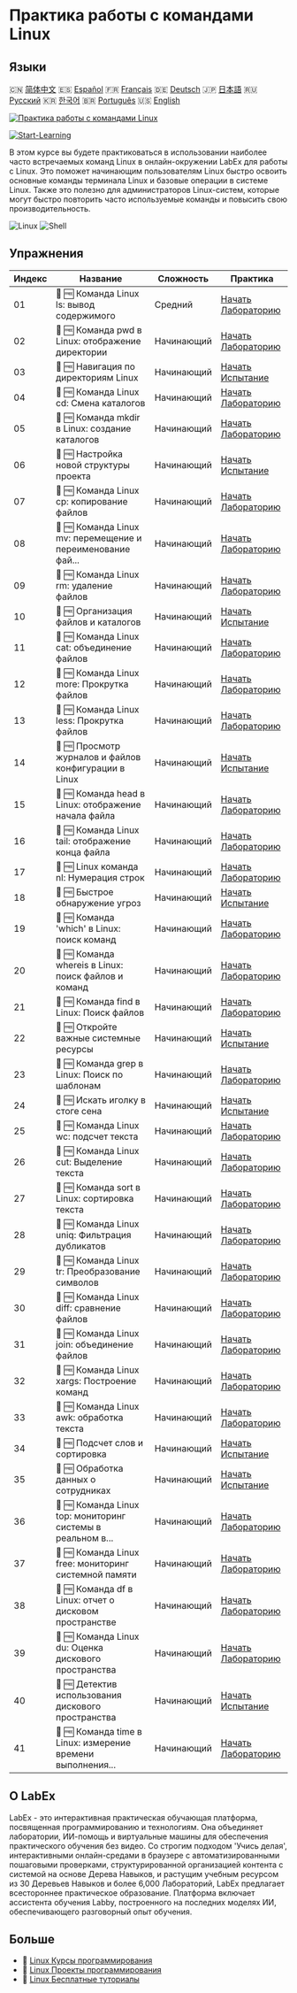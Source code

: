 # Практика работы с командами Linux

## Языки

🇨🇳 [简体中文](README_zh.md) 🇪🇸 [Español](README_es.md) 🇫🇷 [Français](README_fr.md) 🇩🇪 [Deutsch](README_de.md) 🇯🇵 [日本語](README_ja.md) 🇷🇺 [Русский](README_ru.md) 🇰🇷 [한국어](README_ko.md) 🇧🇷 [Português](README_pt.md) 🇺🇸 [English](README.md) 

[![Практика работы с командами Linux](https://cover-creator.labex.io/linux-basic-commands-practice-online.png?lang=ru)](https://labex.io/ru/courses/linux-basic-commands-practice-online)

[![Start-Learning](https://img.shields.io/badge/Start-Learning-whitesmoke?style=for-the-badge)](https://labex.io/ru/courses/linux-basic-commands-practice-online)

В этом курсе вы будете практиковаться в использовании наиболее часто встречаемых команд Linux в онлайн-окружении LabEx для работы с Linux. Это поможет начинающим пользователям Linux быстро освоить основные команды терминала Linux и базовые операции в системе Linux. Также это полезно для администраторов Linux-систем, которые могут быстро повторить часто используемые команды и повысить свою производительность.

![Linux](https://img.shields.io/badge/Linux-whitesmoke?style=for-the-badge&logo=linux)
![Shell](https://img.shields.io/badge/Shell-whitesmoke?style=for-the-badge&logo=shell)


## Упражнения

|   Индекс | Название                                                    | Сложность   | Практика                                                                                                                                   |
|----------|-------------------------------------------------------------|-------------|--------------------------------------------------------------------------------------------------------------------------------------------|
|       01 | 📖 🆓 Команда Linux ls: вывод содержимого                   | Средний     | <a target='_blank' href='https://labex.io/ru/tutorials/linux-linux-ls-command-content-listing-219205'>Начать Лабораторию</a>               |
|       02 | 📖 🆓 Команда pwd в Linux: отображение директории           | Начинающий  | <a target='_blank' href='https://labex.io/ru/tutorials/linux-linux-pwd-command-directory-displaying-209734'>Начать Лабораторию</a>         |
|       03 | 🎯 🆓 Навигация по директориям Linux                        | Начинающий  | <a target='_blank' href='https://labex.io/ru/tutorials/linux-directory-navigation-387844'>Начать Испытание</a>                             |
|       04 | 📖 🆓 Команда Linux cd: Смена каталогов                     | Начинающий  | <a target='_blank' href='https://labex.io/ru/tutorials/linux-linux-cd-command-directory-changing-209733'>Начать Лабораторию</a>            |
|       05 | 📖 🆓 Команда mkdir в Linux: создание каталогов             | Начинающий  | <a target='_blank' href='https://labex.io/ru/tutorials/linux-linux-mkdir-command-directory-creating-209739'>Начать Лабораторию</a>         |
|       06 | 🎯 🆓 Настройка новой структуры проекта                     | Начинающий  | <a target='_blank' href='https://labex.io/ru/tutorials/linux-setting-up-a-new-project-structure-387859'>Начать Испытание</a>               |
|       07 | 📖 🆓 Команда Linux cp: копирование файлов                  | Начинающий  | <a target='_blank' href='https://labex.io/ru/tutorials/linux-linux-cp-command-file-copying-209744'>Начать Лабораторию</a>                  |
|       08 | 📖 🆓 Команда Linux mv: перемещение и переименование фай... | Начинающий  | <a target='_blank' href='https://labex.io/ru/tutorials/linux-linux-mv-command-file-moving-and-renaming-209743'>Начать Лабораторию</a>      |
|       09 | 📖 🆓 Команда Linux rm: удаление файлов                     | Начинающий  | <a target='_blank' href='https://labex.io/ru/tutorials/linux-linux-rm-command-file-removing-209741'>Начать Лабораторию</a>                 |
|       10 | 🎯 🆓 Организация файлов и каталогов                        | Начинающий  | <a target='_blank' href='https://labex.io/ru/tutorials/linux-organizing-files-and-directories-387877'>Начать Испытание</a>                 |
|       11 | 📖 🆓 Команда Linux cat: объединение файлов                 | Начинающий  | <a target='_blank' href='https://labex.io/ru/tutorials/linux-linux-cat-command-file-concatenating-210986'>Начать Лабораторию</a>           |
|       12 | 📖 🆓 Команда Linux more: Прокрутка файлов                  | Начинающий  | <a target='_blank' href='https://labex.io/ru/tutorials/linux-linux-more-command-file-scrolling-214299'>Начать Лабораторию</a>              |
|       13 | 📖 🆓 Команда Linux less: Прокрутка файлов                  | Начинающий  | <a target='_blank' href='https://labex.io/ru/tutorials/linux-linux-less-command-file-paging-214301'>Начать Лабораторию</a>                 |
|       14 | 🎯 🆓 Просмотр журналов и файлов конфигурации в Linux       | Начинающий  | <a target='_blank' href='https://labex.io/ru/tutorials/linux-viewing-log-and-configuration-files-in-linux-387914'>Начать Испытание</a>     |
|       15 | 📖 🆓 Команда head в Linux: отображение начала файла        | Начинающий  | <a target='_blank' href='https://labex.io/ru/tutorials/linux-linux-head-command-file-beginning-display-214302'>Начать Лабораторию</a>      |
|       16 | 📖 🆓 Команда Linux tail: отображение конца файла           | Начинающий  | <a target='_blank' href='https://labex.io/ru/tutorials/linux-linux-tail-command-file-end-display-214303'>Начать Лабораторию</a>            |
|       17 | 📖 🆓 Linux команда nl: Нумерация строк                     | Начинающий  | <a target='_blank' href='https://labex.io/ru/tutorials/linux-linux-nl-command-line-numbering-210988'>Начать Лабораторию</a>                |
|       18 | 🎯 🆓 Быстрое обнаружение угроз                             | Начинающий  | <a target='_blank' href='https://labex.io/ru/tutorials/linux-rapid-threat-detection-387930'>Начать Испытание</a>                           |
|       19 | 📖 🆓 Команда 'which' в Linux: поиск команд                 | Начинающий  | <a target='_blank' href='https://labex.io/ru/tutorials/linux-linux-which-command-command-locating-215210'>Начать Лабораторию</a>           |
|       20 | 📖 🆓 Команда whereis в Linux: поиск файлов и команд        | Начинающий  | <a target='_blank' href='https://labex.io/ru/tutorials/linux-linux-whereis-command-file-and-command-finding-215211'>Начать Лабораторию</a> |
|       21 | 📖 🆓 Команда find в Linux: Поиск файлов                    | Начинающий  | <a target='_blank' href='https://labex.io/ru/tutorials/linux-linux-find-command-file-searching-219191'>Начать Лабораторию</a>              |
|       22 | 🎯 🆓 Откройте важные системные ресурсы                     | Начинающий  | <a target='_blank' href='https://labex.io/ru/tutorials/linux-discover-critical-system-resources-388032'>Начать Испытание</a>               |
|       23 | 📖 🆓 Команда grep в Linux: Поиск по шаблонам               | Начинающий  | <a target='_blank' href='https://labex.io/ru/tutorials/linux-linux-grep-command-pattern-searching-219192'>Начать Лабораторию</a>           |
|       24 | 🎯 🆓 Искать иголку в стоге сена                            | Начинающий  | <a target='_blank' href='https://labex.io/ru/tutorials/linux-needle-in-the-haystack-388109'>Начать Испытание</a>                           |
|       25 | 📖 🆓 Команда Linux wc: подсчет текста                      | Начинающий  | <a target='_blank' href='https://labex.io/ru/tutorials/linux-linux-wc-command-text-counting-219200'>Начать Лабораторию</a>                 |
|       26 | 📖 🆓 Команда Linux cut: Выделение текста                   | Начинающий  | <a target='_blank' href='https://labex.io/ru/tutorials/linux-linux-cut-command-text-cutting-219187'>Начать Лабораторию</a>                 |
|       27 | 📖 🆓 Команда sort в Linux: сортировка текста               | Начинающий  | <a target='_blank' href='https://labex.io/ru/tutorials/linux-linux-sort-command-text-sorting-219196'>Начать Лабораторию</a>                |
|       28 | 📖 🆓 Команда Linux uniq: Фильтрация дубликатов             | Начинающий  | <a target='_blank' href='https://labex.io/ru/tutorials/linux-linux-uniq-command-duplicate-filtering-219199'>Начать Лабораторию</a>         |
|       29 | 📖 🆓 Команда Linux tr: Преобразование символов             | Начинающий  | <a target='_blank' href='https://labex.io/ru/tutorials/linux-linux-tr-command-character-translating-219198'>Начать Лабораторию</a>         |
|       30 | 📖 🆓 Команда Linux diff: сравнение файлов                  | Начинающий  | <a target='_blank' href='https://labex.io/ru/tutorials/linux-linux-diff-command-file-comparing-219189'>Начать Лабораторию</a>              |
|       31 | 📖 🆓 Команда Linux join: объединение файлов                | Начинающий  | <a target='_blank' href='https://labex.io/ru/tutorials/linux-linux-join-command-file-joining-219193'>Начать Лабораторию</a>                |
|       32 | 📖 🆓 Команда Linux xargs: Построение команд                | Начинающий  | <a target='_blank' href='https://labex.io/ru/tutorials/linux-linux-xargs-command-command-building-219201'>Начать Лабораторию</a>           |
|       33 | 📖 🆓 Команда Linux awk: обработка текста                   | Начинающий  | <a target='_blank' href='https://labex.io/ru/tutorials/linux-linux-awk-command-text-processing-388493'>Начать Лабораторию</a>              |
|       34 | 🎯 🆓 Подсчет слов и сортировка                             | Начинающий  | <a target='_blank' href='https://labex.io/ru/tutorials/linux-word-count-and-sorting-388125'>Начать Испытание</a>                           |
|       35 | 🎯 🆓 Обработка данных о сотрудниках                        | Начинающий  | <a target='_blank' href='https://labex.io/ru/tutorials/linux-processing-employees-data-388132'>Начать Испытание</a>                        |
|       36 | 📖 🆓 Команда Linux top: мониторинг системы в реальном в... | Начинающий  | <a target='_blank' href='https://labex.io/ru/tutorials/linux-linux-top-command-real-time-system-monitoring-388500'>Начать Лабораторию</a>  |
|       37 | 📖 🆓 Команда Linux free: мониторинг системной памяти       | Начинающий  | <a target='_blank' href='https://labex.io/ru/tutorials/linux-linux-free-command-monitoring-system-memory-388496'>Начать Лабораторию</a>    |
|       38 | 📖 🆓 Команда df в Linux: отчет о дисковом пространстве     | Начинающий  | <a target='_blank' href='https://labex.io/ru/tutorials/linux-linux-df-command-disk-space-reporting-219188'>Начать Лабораторию</a>          |
|       39 | 📖 🆓 Команда Linux du: Оценка дискового пространства       | Начинающий  | <a target='_blank' href='https://labex.io/ru/tutorials/linux-linux-du-command-file-space-estimating-219190'>Начать Лабораторию</a>         |
|       40 | 🎯 🆓 Детектив использования дискового пространства         | Начинающий  | <a target='_blank' href='https://labex.io/ru/tutorials/linux-disk-usage-detective-388099'>Начать Испытание</a>                             |
|       41 | 📖 🆓 Команда time в Linux: измерение времени выполнения... | Начинающий  | <a target='_blank' href='https://labex.io/ru/tutorials/linux-linux-time-command-command-timing-219197'>Начать Лабораторию</a>              |

## О LabEx

LabEx - это интерактивная практическая обучающая платформа, посвященная программированию и технологиям. Она объединяет лаборатории, ИИ-помощь и виртуальные машины для обеспечения практического обучения без видео. Со строгим подходом 'Учись делая', интерактивными онлайн-средами в браузере с автоматизированными пошаговыми проверками, структурированной организацией контента с системой на основе Дерева Навыков, и растущим учебным ресурсом из 30 Деревьев Навыков и более 6,000 Лабораторий, LabEx предлагает всестороннее практическое образование. Платформа включает ассистента обучения Labby, построенного на последних моделях ИИ, обеспечивающего разговорный опыт обучения.

## Больше

- 🔗 [Linux Курсы программирования](https://github.com/labex-labs/awesome-programming-courses)
- 🔗 [Linux Проекты программирования](https://github.com/labex-labs/awesome-programming-projects)
- 🔗 [Linux Бесплатные туториалы](https://github.com/labex-labs/linux-free-tutorials)


